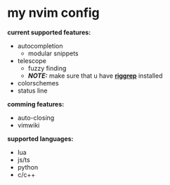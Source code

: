 # my nvim config 


**current supported features:**

* autocompletion 
	* modular snippets
* telescope 
	* fuzzy finding
	* ***NOTE:*** make sure that u have [**riggrep**](https://github.com/BurntSushi/ripgrep) installed
* colorschemes
* status line

**comming features:**

* auto-closing
* vimwiki 

**supported languages:**

* lua 
* js/ts
* python
* c/c++


